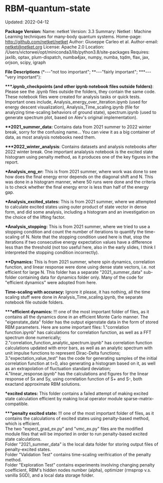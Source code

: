 # RBM-quantum-state


Updated: 2022-04-12

__Package Version:__
Name: netket
Version: 3.3
Summary: Netket : Machine Learning techniques for many-body quantum systems.
Home-page: http://github.com/netket/netket
Author: Giuseppe Carleo et al.
Author-email: netket@netket.org
License: Apache 2.0
Location: /Users/victorwei/opt/miniconda3/lib/python3.8/site-packages
Requires: jaxlib, optax, plum-dispatch, numba4jax, numpy, numba, tqdm, flax, jax, orjson, scipy, igraph

__File Descriptions__ (*---"not too important"; **---"fairly important"; ***---"very important"):

__***.ipynb_checkpoints (and other ipynb notebook files outside folders)__: Please see the .ipynb files outside the folders, they contain the same code. These notebook files were created for analysis tasks or quick tests. Important ones include, Analysis_energy_over_iteration.ipynb (used for energy descent visualization), Analysis_Time_scaling.ipynb (file for analyzing time-scaling behaviors of ground state), spectrum.ipynb (used to generate spectrum plot, based on Alev's original implementation). 

__**2021_summer_data:__ Contains data from 2021 summer to 2022 winter break, sorry for the confusing name... You can view it as a big container of data, as most analysis notebooks need them. 

__***2022_winter_analysis__: Contains datasets and analysis notebooks after 2022 winter break. One important analalysis notebook is the excited state histogram using penalty method, as it produces one of the key figures in the report.

__*Analysis_eng_er:__ This is from 2021 summer, where work was done to see how does the final energy error depends on the diagonal shift and N. This was done in a histogram manner, where 50 runs were done and the criteria is to check whether the final energy error is less than half of the energy gap.

__*Analysis_excited_states:__ This is from 2021 summer, where we attempted to calculate excited states using outer product of state vector in dense form, and did some analysis, including a histogram and an investigation on the choice of the lifting factor.

__*Analysis_stopping:__ This is from 2021 summer, where we tried to use a stopping condition and count the number of iterations to quantify the time-scaling of N. Note that the stopping condition used here is that, stop the iterations if two consecutive energy expectation values have a difference less than the threshold (not too useful here, also in the early slides, I think I interpreted the stopping condition incorrectly). 

__**Dynamics:__ This is from 2021 summer, where spin dynamics, correlation function, and linear response were done using dense state vectors, i.e. not efficient for large N. This folder has a separate "2021_summer_data" sub-folder containing data for dynamics folder only. Many of the code for "efficient dynamics" were adopted from here.

__Time-scaling with accuracy:__ Ignore it please, it has nothing, all the time scaling stuff were done in Analysis_Time_scaling.ipynb, the separate notebook file outside folders.

__***efficient dynamics:__ !!! one of the most important folder of files, as it contains all the dynamics done in an efficient Monte Carlo manner. The "eigenstate_data" folder has the output eigenstate data in the form of stored RBM parameters. Here are some important files: 
1."correlation function.ipynb" has calculations for correlation function, as well as a FFT spectrum done numerically;<br/> 2."correlation_function_analytic_spectrum.ipynb" has correlation function calculations updated with error bars, as well as an analytic spectrum with unit impulse functions to represent Dirac-Delta functions;<br/> 
3."expectation_value_test" has the code for generating samples of the initial correlation function at t=0, also generating a histogram based on it, as well as an extrapolation of fluctuation standard deviation;<br/> 
4."linear_response.ipynb" has the calculations and figures for the linear response of Sx and Sy, using correlation function of S+ and S-, both exactand approximate RBM solutions.

__*excited states:__ This folder contains a failed attempt of making excited state calculation efficient by making local operator module sparse-matrix-compatible.

__***penalty excited state:__ !!! one of the most important folder of files, as it contains the calculations of excited states using penalty-based method, which is efficient. <br/> The two "expect_grad_ex.py" and "vmc_ex.py" files are the modified module files that will be imported in order to run penalty-based excited state calculations. <br/> Folder "2021_summer_data" is the local data folder for storing output files of penalty-excited states. <br/> Folder "Validation Test" contains time-scaling verifrication of the penalty method. <br/> Folder "Exploration Test" contains experiments involving changing penalty coefficient, RBM's hidden nodes number (alpha), optimizer (rmsprop v.s. vanilla SGD), and a local data storage folder.




